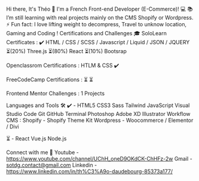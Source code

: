 Hi there, It's Théo 👋
I'm a French Front-end Developer (E-Commerce)! 💻
📚 I’m still learning with real projects mainly on the CMS Shopify or Wordpress.
⚡ Fun fact: I love lifting weight to decompress, Travel to unknow location, Gaming and Coding !
Certifications and Challenges 🎓
SoloLearn Certificates :
  ✔️ HTML / CSS / SCSS / Javascript / Liquid / JSON / JQUERY
  ⏳(20%) Three.js
  ⏳(80%) React 
  ⏳(10%) Bootsrap
  
Openclassrom Certifications :
HTLM & CSS ✔️

FreeCodeCamp Certifications :
  ⏳
  ⏳

Frontend Mentor Challenges :
  1 Projects

Languages and Tools 🛠️
✔️ - HTML5 CSS3 Sass Tailwind JavaScript Visual Studio Code Git GitHub Terminal Photoshop Adobe XD Illustrator
Workflow CMS : 
Shopify - Shopify Theme Kit
Wordpress - Woocommerce / Elementor / Divi 

⏳ - React Vue.js Node.js

Connect with me 💬
Youtube - https://www.youtube.com/channel/UChH_oneD9OKdCK-ChHFz-2w 
Gmail - sotdg.contact@gmail.com
Linkedin - https://www.linkedin.com/in/th%C3%A9o-daudebourg-85373a177/
